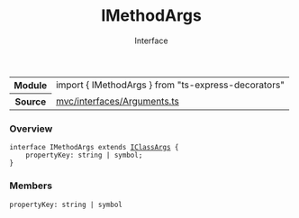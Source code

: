 <header class="symbol-info-header">    <h1 id="imethodargs">IMethodArgs</h1>    <label class="symbol-info-type-label interface">Interface</label>      </header>
<section class="symbol-info">      <table class="is-full-width">        <tbody>        <tr>          <th>Module</th>          <td>            <div class="lang-typescript">                <span class="token keyword">import</span> { IMethodArgs }                 <span class="token keyword">from</span>                 <span class="token string">"ts-express-decorators"</span>                            </div>          </td>        </tr>        <tr>          <th>Source</th>          <td>            <a href="https://romakita.github.io/ts-express-decorators/#//blob/v2.7.1/src/mvc/interfaces/Arguments.ts#L0-L0">                mvc/interfaces/Arguments.ts            </a>        </td>        </tr>                </tbody>      </table>    </section>

### Overview

<pre><code class="typescript-lang"><span class="token keyword">interface</span> IMethodArgs<T> <span class="token keyword">extends</span> <a href="#api/common/mvc/iclassargs"><span class="token">IClassArgs</span></a><T> <span class="token punctuation">{</span>
    propertyKey<span class="token punctuation">:</span> <span class="token keyword">string</span> | symbol<span class="token punctuation">;</span>
<span class="token punctuation">}</span></code></pre>

### Members

<div class="method-overview"><pre><code class="typescript-lang">propertyKey<span class="token punctuation">:</span> <span class="token keyword">string</span> | symbol</code></pre></div>
